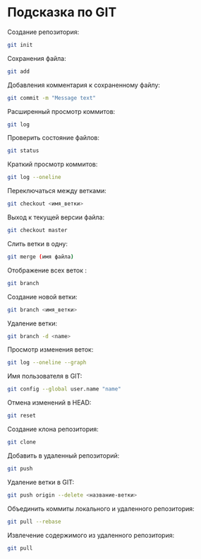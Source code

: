  # Подсказка по GIT
 
 Создание репозитория:
 ```sh
 git init
 ```
 Сохранения файла:
 ```sh
 git add
 ```
 Добавления комментария к сохраненному файлу:
 ```sh
 git commit -m "Message text"
 ```
 Расширенный просмотр коммитов:
 ```sh
 git log
 ```
 Проверить состояние файлов:
 ```sh
 git status
 ```
 Краткий просмотр коммитов:
 ```sh
 git log --oneline
 ```
 Переключаться между ветками:
 ```sh
 git checkout <имя_ветки>
 ```
 Выход к текущей версии файла:
 ```sh
 git checkout master
 ```
 Слить ветки в одну:
 ```sh
 git merge (имя файла)
 ```
 Отображение всех веток :
 ```sh
 git branch
 ```
 Создание новой ветки:
 ```sh
 git branch <имя_ветки>
 ```
 Удаление ветки:
 ```sh
 git branch -d <name>
 ```
 Просмотр изменения веток:
 ```sh
 git log --oneline --graph
 ```
 Имя пользователя в GIT:
 ```sh
 git config --global user.name "name"
 ```
 Отмена изменений в HEAD:
 ```sh
 git reset
```
Создание клона репозитория:
```sh
git clone
```
Добавить в удаленный репозиторий:
```sh
git push
```
Удаление ветки в GIT:
```sh
git push origin --delete <название-ветки>
```
Объединить коммиты локального и удаленного репозитория:
```sh
git pull --rebase
```
Извлечение содержимого из удаленного репозитория:
```sh
git pull
```
